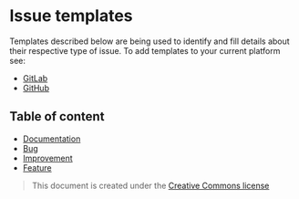 # Issue templates

Templates described below are being used to identify and fill details about their respective type of issue.
To add templates to your current platform see:

- [GitLab](https://docs.gitlab.com/ee/user/project/description_templates.html)
- [GitHub](https://help.github.com/es/github/building-a-strong-community/configuring-issue-templates-for-your-repository)

## Table of content

- [Documentation](./documentation.md)
- [Bug](./bug.md)
- [Improvement](./improvement.md)
- [Feature](./feature.md)

> This document is created under the [Creative Commons license](../LICENSE)
